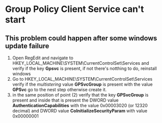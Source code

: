 # Group Policy Client Service can't start

## This problem could happen after some  windows update failure

1. Open RegEdit and navigate to HKEY_LOCAL_MACHINE\SYSTEM\CurrentControlSet\Services and verify if the key **Gpsvc** is present, if not there's notthing      to do, reinstall windows
2. Go to HKEY_LOCAL_MACHINE\SYSTEM\CurrentControlSet\Services verify if the _multistering_ value **GPSvcGroup** is present with the value **GPSvc** go to       the nest step otherwise create it.
3. in the same position of point (2) verify that the key **GPSvcGroup** is present and inside that is present the DWORD value **AuthenticationCapabilities**    with the value 0x00003020 (or 12320 decimal) and DWORD value  **CoInitializeSecurityParam** with value 0x00000001